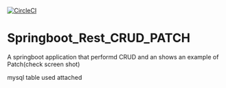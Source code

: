 [![CircleCI](https://circleci.com/gh/zikozee/Springboot_Rest_CRUD_PATCH/tree/master.svg?style=svg)](https://circleci.com/gh/zikozee/Springboot_Rest_CRUD_PATCH/tree/master)

# Springboot_Rest_CRUD_PATCH

A springboot application that performd CRUD and an shows an example of Patch(check screen shot)

mysql table used attached
